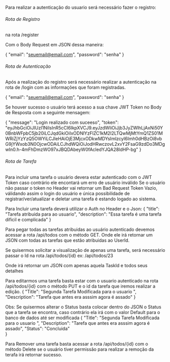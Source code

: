 Para realizar a autenticação do usuario será necessário fazer o registro:
###### Rota de Registro ######
na rota /register

Com o Body Request em JSON dessa maneira: 

{
  "email": "seuemail@email.com",
  "password": "senha"
}

###### Rota de Autenticação ######
Após a realização do registro será necessário realizar a autenticação na rota de /login 
com as informações que foram registradas.

{
  "email": "seuemail@email.com",
  "password": "senha"
}

Se houver sucesso o usuário terá acesso a sua chave JWT Token no Body de Resposta  com a seguinte mensagem:

{
    "message": "Login realizado com suceeso",
    "token": "eyJhbGciOiJIUzI1NiIsInR5cCI6IkpXVCJ9.eyJzdWIiOiJjb3JyZWlhLjAxNi50Y0BnbWFpbC5jb20iLCJqdGkiOiIxODNlYzFlZC1kM2I2LTQwMjMtYmQ1ZS01MWRiZjYzYzQ5OWYiLCJleHAiOjE3MjcxODkwMDYsImlzcyI6Imh0dHBzOi8vbG9jYWxob3N0OjcwODAiLCJhdWQiOiJodHRwczovL2xvY2FsaG9zdDo3MDgwIn0.h-4mFhDmzWO97xJBQDAbeyW0fAcledYJQA28ldHP-bg"
}

###### Rota de Tarefa  ######

Para incluir uma tarefa o usuário devera estar autenticado com o JWT Token caso contrário ele encontará um erro de usuário inválido 
Se o usuário não passar o token no Header vai retornar um Bad Request Token Vazio, válidando assim o login do usuário e única possibilidade de registrar/ver/atualizar e deletar uma tarefa é estando logado ao sistema. 

Para Incluir uma tarefa deverá utilizar o Auth no Header e o Json: 
{
    "title": "Tarefa atribuida para ao usuario",
    "description": "Essa tarefa é uma tarefa dificil e complicada"
}


Para pegar todas as tarefas atribuidas ao usuário autenticado devemos acessar a rota /api/todos com o método GET. 
Onde ele irá retornar um JSON com todas as tarefas que estão atribuidas ao UserId.

Se quisermos solicitar a visualização de apenas uma tarefa, será necessário passar o Id na rota /api/todos/{id}
ex: /api/todos/23

Onde irá retornar um JSON com apenas aquela TaskId e todos seus detalhes

Para editarmos uma tarefa basta estar com o usuario autenticado na rota /api/todos/{id} com o método PUT e o id da tarefa que iremos realizar a edição. 
{
    "Title": "Segunda Tarefa Modificada para o usuario ",
    "Description": "Tarefa que antes era asssim agora é assado"
}

Obs: Se quisermos alterar o Status basta colocar dentro do JSON o Status que a tarefa se encontra, caso contrário ela irá com o valor Default para o banco de dados até ser modificada
{
    "Title": "Segunda Tarefa Modificada para o usuario ",
    "Description": "Tarefa que antes era asssim agora é assado",
    "Status": "Concluida"  
}

Para Remover uma tarefa basta acessar a rota /api/todos/{id} com o método Delete se o usuário tiver permissão para realizar a remoção da terafa irá retornar sucesso. 



